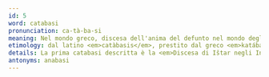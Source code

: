 ```yaml
---
id: 5
word: catabasi
pronunciation: ca-tà-ba-si
meaning: Nel mondo greco, discesa dell'anima del defunto nel mondo degli Inferi; ritirata militare; discesa
etimology: dal latino <em>catàbasis</em>, prestito dal greco <em>katábasis</em> ("discesa"), composto da <em>katá</em> ("giù") e <em>básis</em> ("andare")
details: La prima catabasi descritta è la <em>Discesa di Ištar negli Inferi</em> nella religione mesopotamica. In Occidente il primo esempio di catabasi è quello descritto nell'Odissea, anche se di fatto Ulisse non entra nel regno dei morti, ma rimane sulla soglia. Nella mitologia greca sono famose la discesa agli inferi di Eracle, durante la sua ultima fatica; quella di Orfeo per ritrovare la sua amata Euridice; quella di Teseo con l'amico Piritoo. Ma l'opera più famosa in cui si può trovare la catabasi è la <em>Commedia</em> di Dante Alighieri in cui il poeta compie un viaggio nell'aldilà accomapagnato da Virgilio. Anche il profeta Maometto compì un viaggio all'Inferno dopo essere stato in Paradiso, secondo i <em>Libri della Scala</em>, testi escatologici islamici scritti nel Medioevo. La Discesa di Cristo agli inferi è un altro esempio di catabasi. Essa è narrata in testi biblici e nei Vangeli apocrifi (ad esempio il Vangelo di Nicodemo).
antonyms: anabasi
---
```

